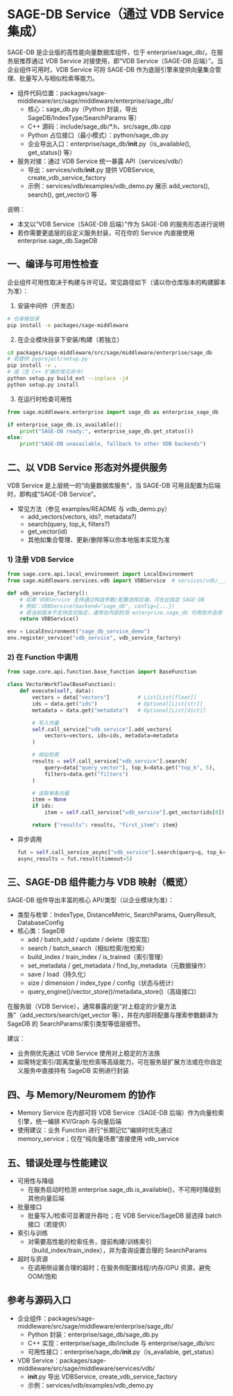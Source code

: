 # SAGE-DB Service（通过 VDB Service 集成）

SAGE-DB 是企业版的高性能向量数据库组件，位于 enterprise/sage_db/。在服务层推荐通过 VDB Service 对接使用，即“VDB Service（SAGE-DB 后端）”。当企业组件可用时，VDB Service 可将 SAGE-DB 作为底层引擎来提供向量集合管理、批量写入与相似检索等能力。

- 组件代码位置：packages/sage-middleware/src/sage/middleware/enterprise/sage_db/
  - 核心：sage_db.py（Python 封装，导出 SageDB/IndexType/SearchParams 等）
  - C++ 源码：include/sage_db/*.h、src/sage_db.cpp
  - Python 占位接口（最小模式）：python/sage_db.py
  - 企业导出入口：enterprise/sage_db/__init__.py（is_available(), get_status() 等）
- 服务对接：通过 VDB Service 统一暴露 API（services/vdb/）
  - 导出：services/vdb/__init__.py 提供 VDBService, create_vdb_service_factory
  - 示例：services/vdb/examples/vdb_demo.py 展示 add_vectors(), search(), get_vector() 等

说明：
- 本文以“VDB Service（SAGE-DB 后端）”作为 SAGE-DB 的服务形态进行说明
- 若你需要更底层的自定义服务封装，可在你的 Service 内直接使用 enterprise.sage_db.SageDB

## 一、编译与可用性检查

企业组件可用性取决于构建与许可证。常见路径如下（请以你仓库版本的构建脚本为准）：

1) 安装中间件（开发态）
```bash
# 仓库根目录
pip install -e packages/sage-middleware
```

2) 在企业模块目录下安装/构建（若独立）
```bash
cd packages/sage-middleware/src/sage/middleware/enterprise/sage_db
# 若提供 pyproject/setup.py
pip install -v .
# 或（含 C++ 扩展的常见命令）
python setup.py build_ext --inplace -j4
python setup.py install
```

3) 在运行时检查可用性
```python
from sage.middleware.enterprise import sage_db as enterprise_sage_db

if enterprise_sage_db.is_available():
    print("SAGE-DB ready:", enterprise_sage_db.get_status())
else:
    print("SAGE-DB unavailable, fallback to other VDB backends")
```

## 二、以 VDB Service 形态对外提供服务

VDB Service 是上层统一的“向量数据库服务”，当 SAGE-DB 可用且配置为后端时，即构成“SAGE-DB Service”。

- 常见方法（参见 examples/README 与 vdb_demo.py）
  - add_vectors(vectors, ids?, metadata?)
  - search(query, top_k, filters?)
  - get_vector(id)
  - 其他如集合管理、更新/删除等以你本地版本实现为准

### 1) 注册 VDB Service

```python
from sage.core.api.local_environment import LocalEnvironment
from sage.middleware.services.vdb import VDBService  # services/vdb/__init__.py 导出

def vdb_service_factory():
    # 如果 VDBService 支持通过构造参数/配置选择后端，可在此指定 SAGE-DB
    # 例如：VDBService(backend="sage_db", config={...})
    # 若当前版本不支持显式指定，通常在内部检测 enterprise.sage_db 可用性并选用
    return VDBService()

env = LocalEnvironment("sage_db_service_demo")
env.register_service("vdb_service", vdb_service_factory)
```

### 2) 在 Function 中调用

```python
from sage.core.api.function.base_function import BaseFunction

class VectorWorkflow(BaseFunction):
    def execute(self, data):
        vectors = data["vectors"]         # List[List[float]]
        ids = data.get("ids")             # Optional[List[str]]
        metadata = data.get("metadata")   # Optional[List[dict]]

        # 写入向量
        self.call_service["vdb_service"].add_vectors(
            vectors=vectors, ids=ids, metadata=metadata
        )

        # 相似检索
        results = self.call_service["vdb_service"].search(
            query=data["query_vector"], top_k=data.get("top_k", 5),
            filters=data.get("filters")
        )

        # 读取单条向量
        item = None
        if ids:
            item = self.call_service["vdb_service"].get_vector(ids[0])

        return {"results": results, "first_item": item}
```

- 异步调用
  ```python
  fut = self.call_service_async["vdb_service"].search(query=q, top_k=10)
  async_results = fut.result(timeout=5)
  ```

## 三、SAGE-DB 组件能力与 VDB 映射（概览）

SAGE-DB 组件导出丰富的核心 API/类型（以企业模块为准）：
- 类型与枚举：IndexType, DistanceMetric, SearchParams, QueryResult, DatabaseConfig
- 核心类：SageDB
  - add / batch_add / update / delete（按实现）
  - search / batch_search（相似检索/批检索）
  - build_index / train_index / is_trained（索引管理）
  - set_metadata / get_metadata / find_by_metadata（元数据操作）
  - save / load（持久化）
  - size / dimension / index_type / config（状态与统计）
  - query_engine()/vector_store()/metadata_store()（高级接口）

在服务层（VDB Service），通常暴露的是“对上稳定的少量方法族”（add_vectors/search/get_vector 等），并在内部将配置与搜索参数翻译为 SageDB 的 SearchParams/索引类型等低层细节。

建议：
- 业务侧优先通过 VDB Service 使用对上稳定的方法族
- 如需特定索引/距离度量/批检索等高级能力，可在服务层扩展方法或在你自定义服务中直接持有 SageDB 实例进行封装

## 四、与 Memory/Neuromem 的协作

- Memory Service 在内部可将 VDB Service（SAGE-DB 后端）作为向量检索引擎，统一编排 KV/Graph 与向量后端
- 使用建议：业务 Function 进行“长期记忆”编排时优先通过 memory_service；仅在“纯向量场景”直接使用 vdb_service

## 五、错误处理与性能建议

- 可用性与降级
  - 在服务启动时检测 enterprise.sage_db.is_available()，不可用时降级到其他向量后端
- 批量接口
  - 批量写入/检索可显著提升吞吐；在 VDB Service/SageDB 层选择 batch 接口（若提供）
- 索引与训练
  - 对需要高性能的检索任务，提前构建/训练索引（build_index/train_index），并为查询设置合理的 SearchParams
- 超时与资源
  - 在调用侧设置合理的超时；在服务侧配置线程/内存/GPU 资源，避免 OOM/饱和

## 参考与源码入口

- 企业组件：packages/sage-middleware/src/sage/middleware/enterprise/sage_db/
  - Python 封装：enterprise/sage_db/sage_db.py
  - C++ 实现：enterprise/sage_db/include 与 enterprise/sage_db/src
  - 可用性接口：enterprise/sage_db/__init__.py（is_available, get_status）
- VDB Service：packages/sage-middleware/src/sage/middleware/services/vdb/
  - __init__.py 导出 VDBService, create_vdb_service_factory
  - 示例：services/vdb/examples/vdb_demo.py